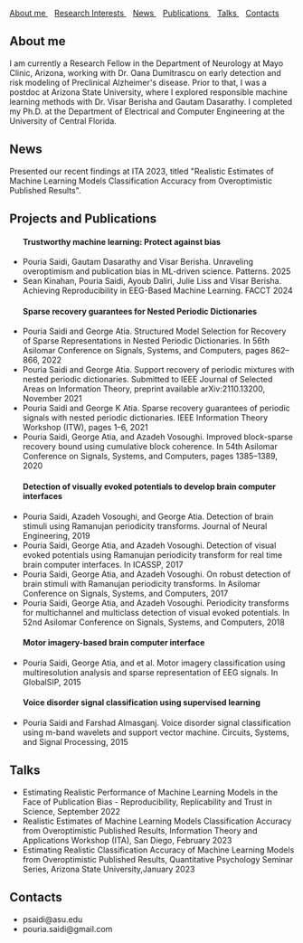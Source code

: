 <a href="#section1">About me </a> &nbsp;&nbsp;  <a href="#section2">Research Interests </a> &nbsp;&nbsp; <a href="#sectionNews">News </a> &nbsp;&nbsp; <a href="#section4">Publications </a> &nbsp;&nbsp; <a href="#section3">Talks </a> &nbsp;&nbsp; <a href="#section5">Contacts </a>



<h2 id="section1"> About me</h2>
<p>
I am currently a Research Fellow in the Department of Neurology at Mayo Clinic, Arizona, working with Dr. Oana Dumitrascu on early detection and risk modeling of Preclinical Alzheimer's disease. Prior to that, I was a postdoc at Arizona State University, where I explored responsible machine learning methods with Dr. Visar Berisha and Gautam Dasarathy. I completed my Ph.D. at the Department of Electrical and Computer Engineering at the University of Central Florida.
</p>


<h2 id="sectionNews"> News </h2>
<p>
Presented our recent findings at ITA 2023, titled "Realistic Estimates of Machine Learning Models Classification Accuracy from Overoptimistic Published Results".
</p>

<h2 id="section4">Projects and Publications</h2>
<p>
<ul>
 
<h4 id="trust">Trustworthy machine learning: Protect against bias</h4>
<li> Pouria Saidi, Gautam Dasarathy and Visar Berisha. Unraveling overoptimism and publication bias in ML-driven science. Patterns. 2025 </li>
<li> Sean Kinahan, Pouria Saidi, Ayoub Daliri, Julie Liss and Visar Berisha. Achieving Reproducibility in EEG-Based Machine Learning. FACCT 2024 </li>


<h4 id="sparse_guarantees"> Sparse recovery guarantees for Nested Periodic Dictionaries
</h4>

<li> Pouria Saidi and George Atia. Structured Model Selection for Recovery of Sparse Representations in Nested Periodic Dictionaries.  In 56th Asilomar Conference on Signals, Systems, and Computers, pages 862–866, 2022 </li>
 <li> Pouria Saidi and George Atia. Support recovery of periodic mixtures with nested periodic dictionaries. Submitted to
IEEE Journal of Selected Areas on Information Theory, preprint available arXiv:2110.13200, November 2021 </li>
<li>Pouria Saidi and George K Atia. Sparse recovery guarantees of periodic signals with nested periodic dictionaries.
IEEE Information Theory Workshop (ITW), pages 1–6, 2021 </li>
<li>Pouria Saidi, George Atia, and Azadeh Vosoughi. Improved block-sparse recovery bound using cumulative block
coherence. In 54th Asilomar Conference on Signals, Systems, and Computers, pages 1385–1389, 2020 </li>

<h4 id="rptdet">Detection of visually evoked potentials to develop brain computer interfaces</h4>

<li> Pouria Saidi, Azadeh Vosoughi, and George Atia. Detection of brain stimuli using Ramanujan periodicity transforms.
Journal of Neural Engineering, 2019 </li>
<li> Pouria Saidi, George Atia, and Azadeh Vosoughi. Detection of visual evoked potentials using Ramanujan periodicity
transform for real time brain computer interfaces. In ICASSP, 2017 </li>
<li> Pouria Saidi, George Atia, and Azadeh Vosoughi. On robust detection of brain stimuli with Ramanujan periodicity
transforms. In Asilomar Conference on Signals, Systems, and Computers, 2017 </li>
<li> Pouria Saidi, George Atia, and Azadeh Vosoughi. Periodicity transforms for multichannel and multiclass detection of
visual evoked potentials. In 52nd Asilomar Conference on Signals, Systems, and Computers, 2018 </li>

<h4 id="trust">Motor imagery-based brain computer interface</h4>

<li> Pouria Saidi, George Atia, and et al. Motor imagery classification using multiresolution analysis and sparse
representation of EEG signals. In GlobalSIP, 2015 </li>


<h4 id="trust">Voice disorder signal classification using supervised learning</h4>
<li> Pouria Saidi and Farshad Almasganj. Voice disorder signal classification using m-band wavelets and support vector
machine. Circuits, Systems, and Signal Processing, 2015 </li>

</ul>
</p>

<h2 id="section3">Talks</h2>
<p>
 <ul>
  <li>Estimating Realistic Performance of Machine Learning Models in the Face of Publication Bias - Reproducibility, Replicability and Trust in Science, September 2022</li>
  <li> Realistic Estimates of Machine Learning Models Classification Accuracy from Overoptimistic Published Results, Information Theory and Applications Workshop (ITA), San Diego, February 2023</li>
  <li>Estimating Realistic Classification Accuracy of Machine Learning Models from Overoptimistic
Published Results, Quantitative Psychology Seminar Series, Arizona State University,January 2023 </li>
</ul>
 </p>
 

<h2 id="section5">Contacts</h2>
<p> 
  <ul>
 <li>psaidi@asu.edu</li>
 <li> pouria.saidi@gmail.com</li>
 </ul>
</p>

 


